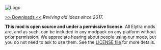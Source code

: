 ![Logo](https://raw.githubusercontent.com/elytra/Teckle/master/src/main/resources/assets/teckle/Logo.png)

[>> Downloads <<](https://github.com/elytra/Teckle/releases)
*Reviving old ideas since 2017.*

**This mod is open source and under a permissive license.** All Elytra mods are,
and as such, can be included in any modpack on any platform without prior
permission. We appreciate hearing about people using our mods, but you do not
need to ask to use them. See the [LICENSE file](LICENSE) for more details.
